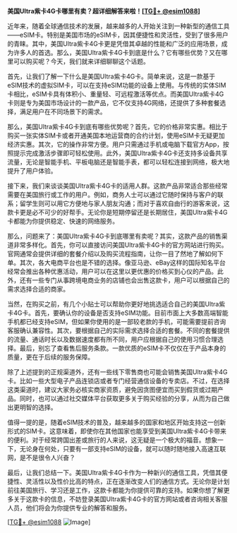**美国Ultra紫卡4G卡哪里有卖？超详细解答来啦！[[TG💪+ @esim1088](https://t.me/s/esim1088)]**

近年来，随着全球通信技术的发展，越来越多的人开始关注到一种新型的通信工具——eSIM卡。特别是美国市场的eSIM卡，因其便捷性和灵活性，受到了很多用户的青睐。其中，美国Ultra紫卡4G卡更是凭借其卓越的性能和广泛的应用场景，成为许多人的首选。那么，美国Ultra紫卡4G卡到底是什么？它有哪些优势？又在哪里可以购买呢？今天，我们就来详细聊聊这个话题。

首先，让我们了解一下什么是美国Ultra紫卡4G卡。简单来说，这是一款基于eSIM技术的虚拟SIM卡，可以在支持eSIM功能的设备上使用。与传统的实体SIM卡相比，eSIM卡具有体积小、重量轻、可远程激活等优点。而美国Ultra紫卡4G卡则是专为美国市场设计的一款产品，它不仅支持4G网络，还提供了多种套餐选择，满足用户在不同场景下的需求。

那么，美国Ultra紫卡4G卡到底有哪些优势呢？首先，它的价格非常实惠。相比于购买一张实体SIM卡或者开通美国本地运营商的合约计划，使用eSIM卡无疑更加经济实惠。其次，它的操作非常方便。用户只需通过手机或电脑下载官方App，按照提示完成激活步骤即可轻松使用。此外，美国Ultra紫卡4G卡还支持多设备共享流量，无论是智能手机、平板电脑还是智能手表，都可以轻松连接到网络，极大地提升了用户体验。

接下来，我们来谈谈美国Ultra紫卡4G卡的适用人群。这款产品非常适合那些经常需要在美国旅行或工作的用户。例如，商务人士可以通过它随时保持与客户的联系；留学生则可以用它方便地与家人朋友沟通；而对于喜欢自由行的游客来说，这款卡更是必不可少的好帮手。无论你是短期停留还是长期居住，美国Ultra紫卡4G卡都能为你提供稳定、快速的网络服务。

那么，问题来了：美国Ultra紫卡4G卡到底哪里有卖呢？其实，这款产品的销售渠道非常多样化。首先，你可以直接访问美国Ultra紫卡4G卡的官方网站进行购买。官网通常会提供详细的套餐介绍以及购买流程指南，让你一目了然地了解如何下单。其次，各大电商平台也是不错的选择。像亚马逊、eBay这样的国际知名平台经常会推出各种优惠活动，用户可以在这里以更优惠的价格买到心仪的产品。此外，还有一些专门从事跨境电商业务的店铺也会出售这款卡，用户可以根据自己的需求选择合适的商家。

当然，在购买之前，有几个小贴士可以帮助你更好地挑选适合自己的美国Ultra紫卡4G卡。首先，要确认你的设备是否支持eSIM功能。目前市面上大多数高端智能手机都已经支持eSIM，但如果你使用的是一部较老款的手机，可能需要提前咨询客服确认兼容性。其次，要根据自己的实际需求选择合适的套餐。不同的套餐提供的流量、通话时长以及数据速度都有所不同，用户应根据自己的使用习惯合理选择。最后，别忘了查看售后服务条款。一款优质的eSIM卡不仅仅在于产品本身的质量，更在于后续的服务保障。

除了上述提到的正规渠道外，还有一些线下零售商也可能会销售美国Ultra紫卡4G卡。比如一些大型电子产品连锁店或者专门经营通信设备的专卖店。不过，在选择这类渠道时，建议大家务必核实商家资质，避免因贪图便宜而买到假货或过期产品。同时，也可以通过社交媒体平台获取更多关于购买经验的分享，从而为自己做出更明智的选择。

值得一提的是，随着eSIM技术的普及，越来越多的国家和地区开始支持这一创新形式的SIM卡。这意味着，即使你在其他国家也能享受到美国Ultra紫卡4G卡带来的便利。对于经常跨国出差或旅行的人来说，这无疑是一个极大的福音。想象一下，无论身在何处，只要有一部支持eSIM的设备，就可以随时随地接入高速互联网，是不是很令人兴奋？

最后，让我们总结一下。美国Ultra紫卡4G卡作为一种新兴的通信工具，凭借其便捷性、灵活性以及性价比高的特点，正在逐渐改变人们的通信方式。无论你是计划前往美国旅行、学习还是工作，这款卡都能为你提供可靠的支持。如果你想了解更多关于这款卡的信息，不妨登录美国Ultra紫卡4G卡的官方网站或者咨询相关客服人员，他们将会为你提供专业的解答和服务。

[[TG💪+ @esim1088](https://t.me/s/esim1088) ![Image](https://i.postimg.cc/4NQfJmqS/Snipaste-2025-05-13-00-14-12.png)]
